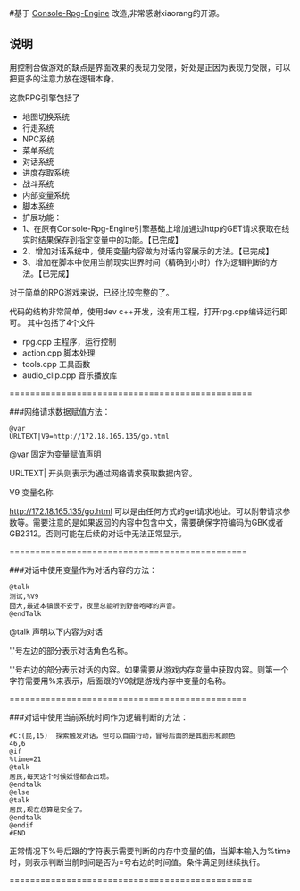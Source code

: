 #基于 [Console-Rpg-Engine](https://github.com/xiaorang/Console-Rpg-Engine) 改造,非常感谢xiaorang的开源。



## 说明

用控制台做游戏的缺点是界面效果的表现力受限，好处是正因为表现力受限，可以把更多的注意力放在逻辑本身。

这款RPG引擎包括了

- 地图切换系统
- 行走系统
- NPC系统
- 菜单系统
- 对话系统
- 进度存取系统
- 战斗系统
- 内部变量系统
- 脚本系统
- 扩展功能：
- 1、在原有Console-Rpg-Engine引擎基础上增加通过http的GET请求获取在线实时结果保存到指定变量中的功能。【已完成】
- 2、增加对话系统中，使用变量内容做为对话内容展示的方法。【已完成】
- 3、增加在脚本中使用当前现实世界时间（精确到小时）作为逻辑判断的方法。【已完成】

对于简单的RPG游戏来说，已经比较完整的了。

代码的结构非常简单，使用dev c++开发，没有用工程，打开rpg.cpp编译运行即可。
其中包括了4个文件

- rpg.cpp 主程序，运行控制
- action.cpp 脚本处理
- tools.cpp 工具函数
- audio_clip.cpp 音乐播放库


===============================================

###网络请求数据赋值方法：

```shell
@var
URLTEXT|V9=http://172.18.165.135/go.html
```

@var 固定为变量赋值声明

URLTEXT|  开头则表示为通过网络请求获取数据内容。

V9        变量名称

http://172.18.165.135/go.html 可以是由任何方式的get请求地址。可以附带请求参数等。需要注意的是如果返回的内容中包含中文，需要确保字符编码为GBK或者GB2312。否则可能在后续的对话中无法正常显示。


==============================================

###对话中使用变量作为对话内容的方法：

```shell
@talk
测试,%V9
囧大,最近本镇很不安宁，夜里总能听到野兽咆哮的声音。
@endTalk
```

@talk 声明以下内容为对话

','号左边的部分表示对话角色名称。

','号右边的部分表示对话的内容。如果需要从游戏内存变量中获取内容。则第一个字符需要用%来表示，后面跟的V9就是游戏内存中变量的名称。


==============================================

###对话中使用当前系统时间作为逻辑判断的方法：

```shell
#C:(民,15)  探索触发对话，但可以自由行动，冒号后面的是其图形和颜色
46,6
@if
%time=21
@talk
居民,每天这个时候妖怪都会出现。
@endtalk
@else
@talk
居民,现在总算是安全了。
@endtalk
@endif
#END
```

正常情况下%号后跟的字符表示需要判断的内存中变量的值，当脚本输入为%time时，则表示判断当前时间是否为=号右边的时间值。条件满足则继续执行。

===============================================

